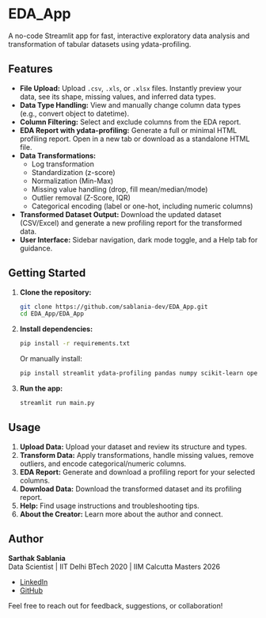 
# EDA_App

A no-code Streamlit app for fast, interactive exploratory data analysis and transformation of tabular datasets using ydata-profiling.

## Features

- **File Upload:** Upload `.csv`, `.xls`, or `.xlsx` files. Instantly preview your data, see its shape, missing values, and inferred data types.
- **Data Type Handling:** View and manually change column data types (e.g., convert object to datetime).
- **Column Filtering:** Select and exclude columns from the EDA report.
- **EDA Report with ydata-profiling:** Generate a full or minimal HTML profiling report. Open in a new tab or download as a standalone HTML file.
- **Data Transformations:**
  - Log transformation
  - Standardization (z-score)
  - Normalization (Min-Max)
  - Missing value handling (drop, fill mean/median/mode)
  - Outlier removal (Z-Score, IQR)
  - Categorical encoding (label or one-hot, including numeric columns)
- **Transformed Dataset Output:** Download the updated dataset (CSV/Excel) and generate a new profiling report for the transformed data.
- **User Interface:** Sidebar navigation, dark mode toggle, and a Help tab for guidance.

## Getting Started

1. **Clone the repository:**
   ```bash
   git clone https://github.com/sablania-dev/EDA_App.git
   cd EDA_App/EDA_App
   ```
2. **Install dependencies:**
   ```bash
   pip install -r requirements.txt
   ```
   Or manually install:
   ```bash
   pip install streamlit ydata-profiling pandas numpy scikit-learn openpyxl
   ```
3. **Run the app:**
   ```bash
   streamlit run main.py
   ```

## Usage

1. **Upload Data:** Upload your dataset and review its structure and types.
2. **Transform Data:** Apply transformations, handle missing values, remove outliers, and encode categorical/numeric columns.
3. **EDA Report:** Generate and download a profiling report for your selected columns.
4. **Download Data:** Download the transformed dataset and its profiling report.
5. **Help:** Find usage instructions and troubleshooting tips.
6. **About the Creator:** Learn more about the author and connect.

## Author

**Sarthak Sablania**  
Data Scientist | IIT Delhi BTech 2020 | IIM Calcutta Masters 2026

- [LinkedIn](https://www.linkedin.com/in/sarthak-sablania/)
- [GitHub](https://github.com/sablania-dev/)

Feel free to reach out for feedback, suggestions, or collaboration!
